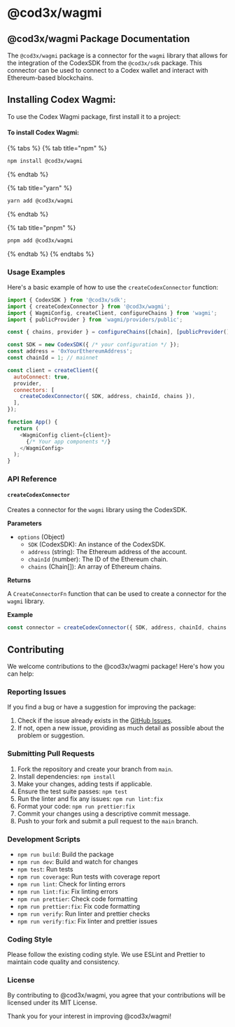 # @cod3x/wagmi

## @cod3x/wagmi Package Documentation

The `@cod3x/wagmi` package is a connector for the `wagmi` library that allows for the integration of the CodexSDK from the `@cod3x/sdk` package. This connector can be used to connect to a Codex wallet and interact with Ethereum-based blockchains.

## **Installing Codex Wagmi:**

To use the Codex Wagmi package, first install it to a project:

#### To install Codex Wagmi:

{% tabs %}
{% tab title="npm" %}
```bash
npm install @cod3x/wagmi
```
{% endtab %}

{% tab title="yarn" %}
```bash
yarn add @cod3x/wagmi
```
{% endtab %}

{% tab title="pnpm" %}
```bash
pnpm add @cod3x/wagmi
```
{% endtab %}
{% endtabs %}

### Usage Examples

Here's a basic example of how to use the `createCodexConnector` function:

```javascript
import { CodexSDK } from '@cod3x/sdk';
import { createCodexConnector } from '@cod3x/wagmi';
import { WagmiConfig, createClient, configureChains } from 'wagmi';
import { publicProvider } from 'wagmi/providers/public';

const { chains, provider } = configureChains([chain], [publicProvider()]);

const SDK = new CodexSDK({ /* your configuration */ });
const address = '0xYourEthereumAddress';
const chainId = 1; // mainnet

const client = createClient({
  autoConnect: true,
  provider,
  connectors: [
    createCodexConnector({ SDK, address, chainId, chains }),
  ],
});

function App() {
  return (
    <WagmiConfig client={client}>
      {/* Your app components */}
    </WagmiConfig>
  );
}
```

### API Reference

#### `createCodexConnector`

Creates a connector for the `wagmi` library using the CodexSDK.

**Parameters**

* `options` (Object)
  * `SDK` (CodexSDK): An instance of the CodexSDK.
  * `address` (string): The Ethereum address of the account.
  * `chainId` (number): The ID of the Ethereum chain.
  * `chains` (Chain\[]): An array of Ethereum chains.

**Returns**

A `CreateConnectorFn` function that can be used to create a connector for the `wagmi` library.

**Example**

```javascript
const connector = createCodexConnector({ SDK, address, chainId, chains });
```

## Contributing

We welcome contributions to the @cod3x/wagmi package! Here's how you can help:

### Reporting Issues

If you find a bug or have a suggestion for improving the package:

1. Check if the issue already exists in the [GitHub Issues](https://github.com/your-repo/issues).
2. If not, open a new issue, providing as much detail as possible about the problem or suggestion.

### Submitting Pull Requests

1. Fork the repository and create your branch from `main`.
2. Install dependencies: `npm install`
3. Make your changes, adding tests if applicable.
4. Ensure the test suite passes: `npm test`
5. Run the linter and fix any issues: `npm run lint:fix`
6. Format your code: `npm run prettier:fix`
7. Commit your changes using a descriptive commit message.
8. Push to your fork and submit a pull request to the `main` branch.

### Development Scripts

- `npm run build`: Build the package
- `npm run dev`: Build and watch for changes
- `npm test`: Run tests
- `npm run coverage`: Run tests with coverage report
- `npm run lint`: Check for linting errors
- `npm run lint:fix`: Fix linting errors
- `npm run prettier`: Check code formatting
- `npm run prettier:fix`: Fix code formatting
- `npm run verify`: Run linter and prettier checks
- `npm run verify:fix`: Fix linter and prettier issues

### Coding Style

Please follow the existing coding style. We use ESLint and Prettier to maintain code quality and consistency.

### License

By contributing to @cod3x/wagmi, you agree that your contributions will be licensed under its MIT License.

Thank you for your interest in improving @cod3x/wagmi!
